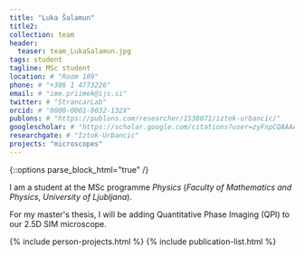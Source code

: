 ```yaml
---
title: "Luka Šalamun"
title2: 
collection: team
header:
  teaser: team_LukaSalamun.jpg 
tags: student
tagline: MSc student
location: # "Room 109"
phone: # "+386 1 4773226"
email: # "ime.priimek@ijs.si"
twitter: # "StrancarLab"
orcid: # "0000-0001-8032-132X"
publons: # "https://publons.com/researcher/1538071/iztok-urbancic/"
googlescholar: # "https://scholar.google.com/citations?user=zyFnpCQAAAAJ"
researchgate: # "Iztok-Urbancic"
projects: "microscopes"
---
```


{::options parse_block_html="true" /}

I am a student at the MSc programme *Physics* (*Faculty of Mathematics and Physics*, *University of Ljubljana*).

For my master's thesis, I will be adding Quantitative Phase Imaging (QPI) to our 2.5D SIM microscope.

{% include person-projects.html %} {% include publication-list.html %}